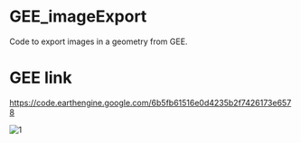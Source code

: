 # GEE_imageExport
Code to export images in a geometry from GEE.

# GEE link
https://code.earthengine.google.com/6b5fb61516e0d4235b2f7426173e6578



![1](https://github.com/1half/GEE_imageExport/assets/103989595/52984513-33a5-4550-89c0-52aa3e23e190)
